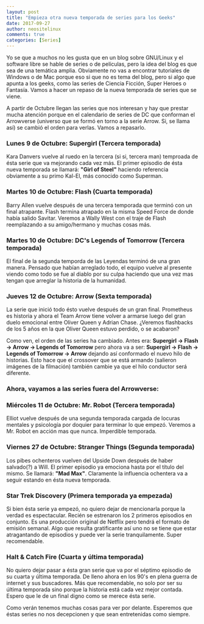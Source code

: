 ```yaml
---
layout: post
title: "Empieza otra nueva temporada de series para los Geeks"
date: 2017-09-27
author: neositelinux
comments: true
categories: [Series]
---
```


Yo se que a muchos no les gusta que en un blog sobre GNU/Linux y el software libre se hable de series o de películas, pero la idea del blog es que sea de una temática amplia. Obviamente no vas a encontrar tutoriales de Windows o de Mac porque eso si que no es tema del blog, pero si algo que apunta a los geeks, como las series de Ciencia Ficción, Super Heroes o Fantasía. Vamos a hacer un repaso de la nueva temporada de series que se viene.

A partir de Octubre llegan las series que nos interesan y hay que prestar mucha atención porque en el calendario de series de DC que conforman el Arrowverse (universo que se formó en torno a la serie Arrow. Si, se llama así) se cambió el orden para verlas. Vamos a repasarlo.

### Lunes 9 de Octubre: Supergirl (Tercera temporada)
Kara Danvers vuelve al ruedo en la tercera (si si, tercera man) temproada de ésta serie que va mejorando cada vez más.
El primer episodio de ésta nueva temporada se llamará: **"Girl of Steel"** haciendo referencia obviamente a su primo Kal-El, más conocido como Superman.

### Martes 10 de Octubre: Flash (Cuarta temporada)
Barry Allen vuelve después de una tercera temporada que terminó con un final atrapante. Flash termina atrapado en la misma Speed Force de donde había salido Savitar. Veremos a Wally West con el traje de Flash reemplazando a su amigo/hermano y muchas cosas más.

### Martes 10 de Octubre: DC's Legends of Tomorrow (Tercera temporada)
El final de la segunda temporda de las Leyendas terminó de una gran manera. Pensado que habían arreglado todo, el equipo vuelve al presente viendo como todo se fue al diablo por su culpa haciendo que una vez mas tengan que arreglar la historia de la humanidad.

### Jueves 12 de Octubre: Arrow (Sexta temporada)
La serie que inició todo ésto vuelve después de un gran final. Prometheus es historia y ahora el Team Arrow tiene volver a armarse luego del gran duelo emocional entre Oliver Queen y Adrian Chase. ¿Veremos flashbacks de los 5 años en la que Oliver Queen estuvo perdido, o se acabaron?

Como ven, el orden de las series ha cambiado. Antes era: **Supergirl -> Flash -> Arrow -> Legends of Tomorrow** pero ahora va a ser: **Supergirl -> Flash -> Legends of Tomorrow -> Arrow** dejando así conformado el nuevo hilo de historias. Esto hace que el crossover que se está armando (salieron imágenes de la filmación) también cambie ya que el hilo conductor será diferente.

### Ahora, vayamos a las series fuera del Arrowverse:

### Miércoles 11 de Octubre: Mr. Robot (Tercera temporada)
Elliot vuelve después de una segunda temporada cargada de locuras mentales y psicología por doquier para terminar lo que empezó. Veremos a Mr. Robot en acción mas que nunca. Imperdible temporada.

### Viernes 27 de Octubre: Stranger Things (Segunda temporada)
Los pibes ochenteros vuelven del Upside Down después de haber salvado(?) a Will. El primer episodio ya emociona hasta por el título del mismo. Se llamará: **"Mad Max"**. Claramente la influencia ochentera va a seguir estando en ésta nueva temporada.

### Star Trek Discovery (Primera temporada ya empezada)
Si bien ésta serie ya empezó, no quiero dejar de mencionarla porque la verdad es espectacular. Recién se estrenaron los 2 primeros episodios en conjunto. Es una producción original de Netflix pero tendrá el formato de emisión semanal. Algo que resulta gratificante así uno no se tiene que estar atragantando de episodios y puede ver la serie tranquilamente. Super recomendable.

### Halt & Catch Fire (Cuarta y última temporada)
No quiero dejar pasar a ésta gran serie que va por el séptimo episodio de su cuarta y última temporada. De lleno ahora en los 90's en plena guerra de internet y sus buscadores. Más que recomendable, no solo por ser su última temporada sino porque la historia está cada vez mejor contada. Espero que le de un final digno como se merece ésta serie.

Como verán tenemos muchas cosas para ver por delante. Esperemos que éstas series no nos decepcionen y que sean entretenidas como siempre.
